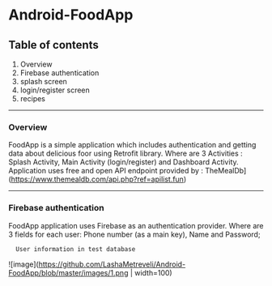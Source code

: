 # Android-FoodApp


## Table of contents
  1. Overview
  2. Firebase authentication
  3. splash screen
  4. login/register screen
  5. recipes 
  
---

### Overview

FoodApp is a simple application which includes authentication and getting data about delicious foor using Retrofit library.
Where are 3 Activities : Splash Activity, Main Activity (login/register) and Dashboard Activity.
Application uses free and open API endpoint provided by : TheMealDb](https://www.themealdb.com/api.php?ref=apilist.fun)

---

### Firebase authentication

FoodApp application uses Firebase as an authentication provider. Where are 3 fields for each user: Phone number (as a main key), Name and Password;
    
      User information in test database
      
![image](https://github.com/LashaMetreveli/Android-FoodApp/blob/master/images/1.png | width=100)

